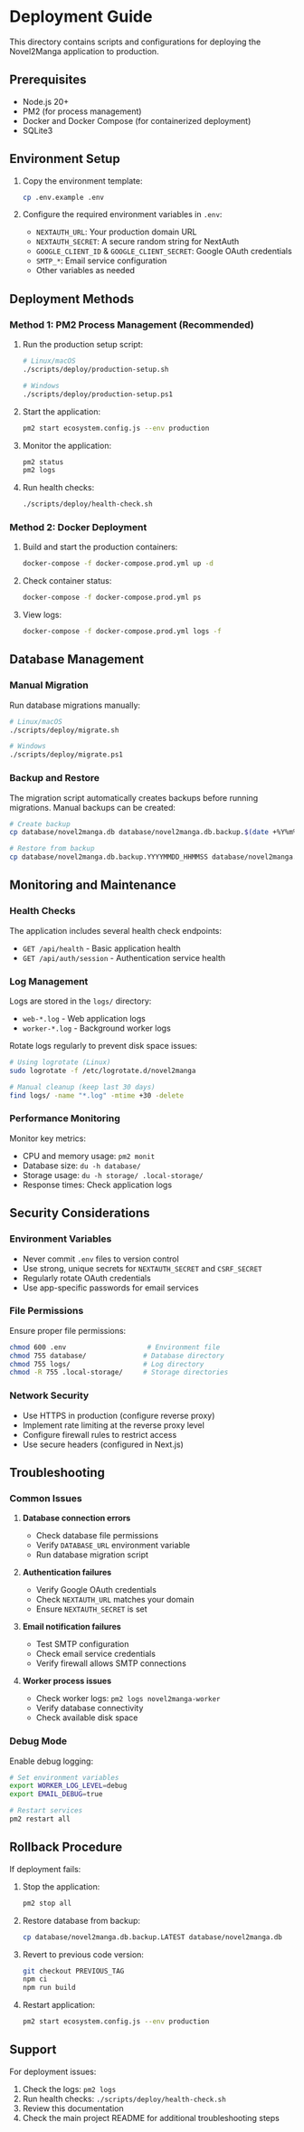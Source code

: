 # Deployment Guide

This directory contains scripts and configurations for deploying the Novel2Manga application to production.

## Prerequisites

- Node.js 20+
- PM2 (for process management)
- Docker and Docker Compose (for containerized deployment)
- SQLite3

## Environment Setup

1. Copy the environment template:

   ```bash
   cp .env.example .env
   ```

2. Configure the required environment variables in `.env`:
   - `NEXTAUTH_URL`: Your production domain URL
   - `NEXTAUTH_SECRET`: A secure random string for NextAuth
   - `GOOGLE_CLIENT_ID` & `GOOGLE_CLIENT_SECRET`: Google OAuth credentials
   - `SMTP_*`: Email service configuration
   - Other variables as needed

## Deployment Methods

### Method 1: PM2 Process Management (Recommended)

1. Run the production setup script:

   ```bash
   # Linux/macOS
   ./scripts/deploy/production-setup.sh

   # Windows
   ./scripts/deploy/production-setup.ps1
   ```

2. Start the application:

   ```bash
   pm2 start ecosystem.config.js --env production
   ```

3. Monitor the application:

   ```bash
   pm2 status
   pm2 logs
   ```

4. Run health checks:
   ```bash
   ./scripts/deploy/health-check.sh
   ```

### Method 2: Docker Deployment

1. Build and start the production containers:

   ```bash
   docker-compose -f docker-compose.prod.yml up -d
   ```

2. Check container status:

   ```bash
   docker-compose -f docker-compose.prod.yml ps
   ```

3. View logs:
   ```bash
   docker-compose -f docker-compose.prod.yml logs -f
   ```

## Database Management

### Manual Migration

Run database migrations manually:

```bash
# Linux/macOS
./scripts/deploy/migrate.sh

# Windows
./scripts/deploy/migrate.ps1
```

### Backup and Restore

The migration script automatically creates backups before running migrations. Manual backups can be created:

```bash
# Create backup
cp database/novel2manga.db database/novel2manga.db.backup.$(date +%Y%m%d_%H%M%S)

# Restore from backup
cp database/novel2manga.db.backup.YYYYMMDD_HHMMSS database/novel2manga.db
```

## Monitoring and Maintenance

### Health Checks

The application includes several health check endpoints:

- `GET /api/health` - Basic application health
- `GET /api/auth/session` - Authentication service health

### Log Management

Logs are stored in the `logs/` directory:

- `web-*.log` - Web application logs
- `worker-*.log` - Background worker logs

Rotate logs regularly to prevent disk space issues:

```bash
# Using logrotate (Linux)
sudo logrotate -f /etc/logrotate.d/novel2manga

# Manual cleanup (keep last 30 days)
find logs/ -name "*.log" -mtime +30 -delete
```

### Performance Monitoring

Monitor key metrics:

- CPU and memory usage: `pm2 monit`
- Database size: `du -h database/`
- Storage usage: `du -h storage/ .local-storage/`
- Response times: Check application logs

## Security Considerations

### Environment Variables

- Never commit `.env` files to version control
- Use strong, unique secrets for `NEXTAUTH_SECRET` and `CSRF_SECRET`
- Regularly rotate OAuth credentials
- Use app-specific passwords for email services

### File Permissions

Ensure proper file permissions:

```bash
chmod 600 .env                    # Environment file
chmod 755 database/              # Database directory
chmod 755 logs/                  # Log directory
chmod -R 755 .local-storage/     # Storage directories
```

### Network Security

- Use HTTPS in production (configure reverse proxy)
- Implement rate limiting at the reverse proxy level
- Configure firewall rules to restrict access
- Use secure headers (configured in Next.js)

## Troubleshooting

### Common Issues

1. **Database connection errors**
   - Check database file permissions
   - Verify `DATABASE_URL` environment variable
   - Run database migration script

2. **Authentication failures**
   - Verify Google OAuth credentials
   - Check `NEXTAUTH_URL` matches your domain
   - Ensure `NEXTAUTH_SECRET` is set

3. **Email notification failures**
   - Test SMTP configuration
   - Check email service credentials
   - Verify firewall allows SMTP connections

4. **Worker process issues**
   - Check worker logs: `pm2 logs novel2manga-worker`
   - Verify database connectivity
   - Check available disk space

### Debug Mode

Enable debug logging:

```bash
# Set environment variables
export WORKER_LOG_LEVEL=debug
export EMAIL_DEBUG=true

# Restart services
pm2 restart all
```

## Rollback Procedure

If deployment fails:

1. Stop the application:

   ```bash
   pm2 stop all
   ```

2. Restore database from backup:

   ```bash
   cp database/novel2manga.db.backup.LATEST database/novel2manga.db
   ```

3. Revert to previous code version:

   ```bash
   git checkout PREVIOUS_TAG
   npm ci
   npm run build
   ```

4. Restart application:
   ```bash
   pm2 start ecosystem.config.js --env production
   ```

## Support

For deployment issues:

1. Check the logs: `pm2 logs`
2. Run health checks: `./scripts/deploy/health-check.sh`
3. Review this documentation
4. Check the main project README for additional troubleshooting steps
